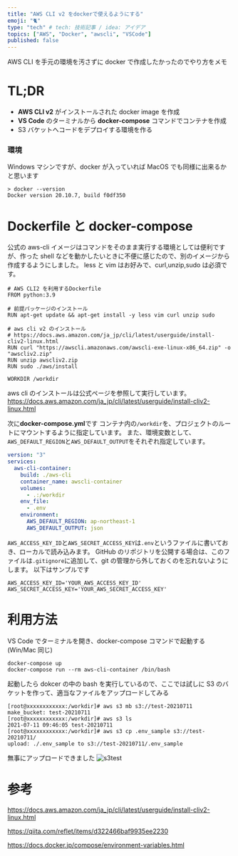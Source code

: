 ```yaml
---
title: "AWS CLI v2 をdockerで使えるようにする"
emoji: "🐈"
type: "tech" # tech: 技術記事 / idea: アイデア
topics: ["AWS", "Docker", "awscli", "VSCode"]
published: false
---
```


AWS CLI を手元の環境を汚さずに docker で作成したかったのでやり方をメモ

# TL;DR

- **AWS CLI v2** がインストールされた docker image を作成
- **VS Code** のターミナルから **docker-compose** コマンドでコンテナを作成
- S3 バケットへコードをデプロイする環境を作る

### 環境

Windows マシンですが、docker が入っていれば MacOS でも同様に出来るかと思います

```shell:
> docker --version
Docker version 20.10.7, build f0df350
```

# Dockerfile と docker-compose

公式の aws-cli イメージはコマンドをそのまま実行する環境としては便利ですが、作った shell などを動かしたいときに不便に感じたので、別のイメージから作成するようにしました。
less と vim はお好みで、curl,unzip,sudo は必須です。

```Dockerfile:aws-cli/Dockerfile
# AWS CLI2 を利用するDockerfile
FROM python:3.9

# 前提パッケージのインストール
RUN apt-get update && apt-get install -y less vim curl unzip sudo

# aws cli v2 のインストール
# https://docs.aws.amazon.com/ja_jp/cli/latest/userguide/install-cliv2-linux.html
RUN curl "https://awscli.amazonaws.com/awscli-exe-linux-x86_64.zip" -o "awscliv2.zip"
RUN unzip awscliv2.zip
RUN sudo ./aws/install

WORKDIR /workdir
```

aws cli のインストールは公式ページを参照して実行しています。
https://docs.aws.amazon.com/ja_jp/cli/latest/userguide/install-cliv2-linux.html

次に**docker-compose.yml**です
コンテナ内の`/workdir`を、プロジェクトのルートにマウントするように指定しています。
また、環境変数として、`AWS_DEFAULT_REGION`と`AWS_DEFAULT_OUTPUT`をそれぞれ指定しています。

```yaml:docker-compose.yml
version: "3"
services:
  aws-cli-container:
    build: ./aws-cli
    container_name: awscli-container
    volumes:
      - .:/workdir
    env_file:
      - .env
    environment:
      AWS_DEFAULT_REGION: ap-northeast-1
      AWS_DEFAULT_OUTPUT: json
```

`AWS_ACCESS_KEY_ID`と`AWS_SECRET_ACCESS_KEY`は`.env`というファイルに書いておき、ローカルで読み込みます。
GitHub のリポジトリを公開する場合は、このファイルは`.gitignore`に追加して、git の管理から外しておくのを忘れないようにします。
以下はサンプルです

```shell:.env
AWS_ACCESS_KEY_ID='YOUR_AWS_ACCESS_KEY_ID'
AWS_SECRET_ACCESS_KEY='YOUR_AWS_SECRET_ACCESS_KEY'

```

# 利用方法

VS Code でターミナルを開き、docker-compose コマンドで起動する(Win/Mac 同じ)

```
docker-compose up
docker-compose run --rm aws-cli-container /bin/bash
```

起動したら dokcer の中の bash を実行しているので、ここでは試しに S3 のバケットを作って、適当なファイルをアップロードしてみる

```shell:
[root@xxxxxxxxxxxx:/workdir]# aws s3 mb s3://test-20210711
make_bucket: test-20210711
[root@xxxxxxxxxxxx:/workdir]# aws s3 ls
2021-07-11 09:46:05 test-20210711
[root@xxxxxxxxxxxx:/workdir]# aws s3 cp .env_sample s3://test-20210711/
upload: ./.env_sample to s3://test-20210711/.env_sample
```

無事にアップロードできました
![s3test](https://user-images.githubusercontent.com/69064290/125190590-eb813b00-e278-11eb-9c4b-6ed762e39e1f.png)

# 参考

https://docs.aws.amazon.com/ja_jp/cli/latest/userguide/install-cliv2-linux.html

https://qiita.com/reflet/items/d322466baf9935ee2230

https://docs.docker.jp/compose/environment-variables.html
